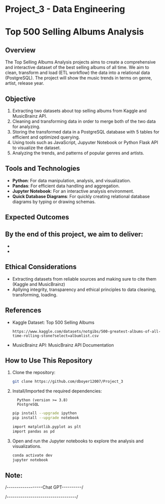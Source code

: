 # Project_3 - Data Engineering

# Top 500 Selling Albums Analysis

## Overview
The Top Selling Albums Analysis projects aims to create a comprehensive and interactive dataset of the best selling albums of all time. We aim to clean, transform and load (ETL workflow) the data into a relational data (PostgreSQL). The project will show the music trends in terms on genre, artist, release year.

## Objective
1. Extracting two datasets about top selling albums from Kaggle and MusicBrainz API. 
2. Cleaning and transforming data in order to merge both of the two data for analyzing.
3. Storing the transformed data in a PostgreSQL database with 5 tables for efficient and optimized querying.
4. Using tools such as JavaScript, Jupyuter Notebook or Python Flask API to visualize the dataset.
5. Analyzing the trends, and patterns of popular genres and artists.

## Tools and Technologies
- **Python**: For data manipulation, analysis, and visualization.
- **Pandas**: For efficient data handling and aggregation.
- **Jupyter Notebook**: For an interactive analysis environment.
- **Quick Database Diagrams**: For quickly creating relational database diagrams by typing or drawing schemas.

## Expected Outcomes
By the end of this project, we aim to deliver:
- 
- 
- 
## Ethical Considerations
- Extracting datasets from reliable sources and making sure to cite them (Kaggle and MusicBrainz)
- Apllying integrity, transparency and ethical principles to data cleaning, transforming, loading.

## References
- Kaggle Dataset: Top 500 Selling Albums
  ```Link
  https://www.kaggle.com/datasets/notgibs/500-greatest-albums-of-all-time-rolling-stone?select=albumlist.csv
  ```
- MusicBrainz API: MusicBrainz API Documentation


## How to Use This Repository
1. Clone the repository:
    ```bash
    git clone https://github.com/dboyer12007/Project_3
    
    ```
2. Install/Imported the required dependencies:
   ```
     Python (version >= 3.8)
     PostgreSQL
   ```
    ```bash
    pip install --upgrade ipython
    pip install --upgrade notebook

    import matplotlib.pyplot as plt
    import pandas as pd
    ```
3. Open and run the Jupyter notebooks to explore the analysis and visualizations.
    ```bash
    conda activate dev
    jupyter notebook
    ```

## Note:


/------------------Chat GPT----------/



/-----------------------------------/


